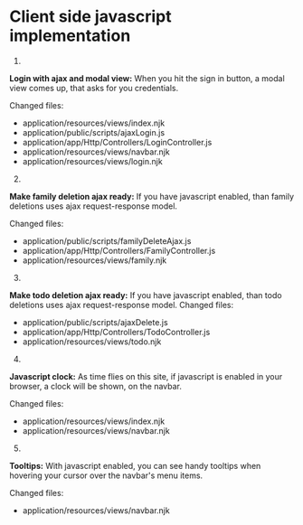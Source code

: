 # Client side javascript implementation

1.
 **Login with ajax and modal view:** When you hit the sign in button, a modal view
 comes up, that asks for you credentials.

 Changed files:
  * application/resources/views/index.njk
  * application/public/scripts/ajaxLogin.js
  * application/app/Http/Controllers/LoginController.js
  * application/resources/views/navbar.njk
  * application/resources/views/login.njk

2.
**Make family deletion ajax ready:** If you have javascript enabled, than
family deletions uses ajax request-response model.

Changed files:
  * application/public/scripts/familyDeleteAjax.js
  * application/app/Http/Controllers/FamilyController.js
  * application/resources/views/family.njk

3.
**Make todo deletion ajax ready:** If you have javascript enabled, than
todo deletions uses ajax request-response model.
Changed files:
  * application/public/scripts/ajaxDelete.js
  * application/app/Http/Controllers/TodoController.js
  * application/resources/views/todo.njk

4.
**Javascript clock:** As time flies on this site, if javascript is enabled in your browser, a clock will be shown, on the navbar.

Changed files:
* application/resources/views/index.njk
* application/resources/views/navbar.njk

5.
**Tooltips:** With javascript enabled, you can see handy tooltips when hovering your cursor over the navbar's menu items.

Changed files:
* application/resources/views/navbar.njk
